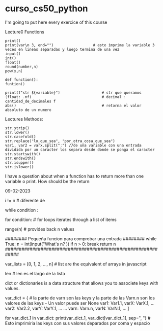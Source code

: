 # curso_cs50_python
I'm going to put here every exercice of this course

Lecture0 Functions

    print()
    print(var\n 3, end="")                  # esto imprime la variable 3 veces en lineas separadas y luego termina de una vez
    input()
    int()
    float()
    round(number,n)
    pow(x,n)

    def function():
    funtion()

    print(f"str ${variable}")                   # str que queramos
    (float: .nf)                                # decimal : cantidad_de_decimales f
    abs()                                       # retorna el valor absoluto de un numero

Lectures Methods:

    str.strip()
    str.lower()
    str.casefold()
    str.replace("lo_que_sea", "por_otra_cosa_que_sea")
    var1, var2 = varx.split(":") //de una variable con una entrada dividida por un caracter los separa desde donde se ponga el caracter
    str.startswith()
    str.endswith()
    str.isupper()
    str.islower()


I have a question about when a function has to return more than one variable o print. How should be the return

09-02-2023

i != n # diferente de

while condition :

for condition: # for loops iterates through a list of items

range(n) # provides back n values

######## Pequeña funcion para comprobar una entrada ########
while True:
    n = int(input("What's n? ))
    if n > 0:
        break
    return n
#############################################################

var_lists = [0, 1, 2, ..., n]           # list are the equivalent of arrays in javascript

len                                     # len es el largo de la lista

dict or dictionaries is a data structure that allows you to associete keys with values.

var_dict = {                            # la parte de varn son las keys y la parte de las Varn.n son los valores de las keys - Un valor puede ser None
    var1: Var1.1, varX: VarX.1, ...
    var2: Var2.2, varY: VarY.1, ...
    ...
    varn: Varn.n, varN: VarN.1, ...
}

for var_dict_1 in var_dict:
    print(var_dict_1, var_dict[var_dict_1], sep=", ")       # Esto imprimiria las keys con sus valores deparados por coma y espacio




